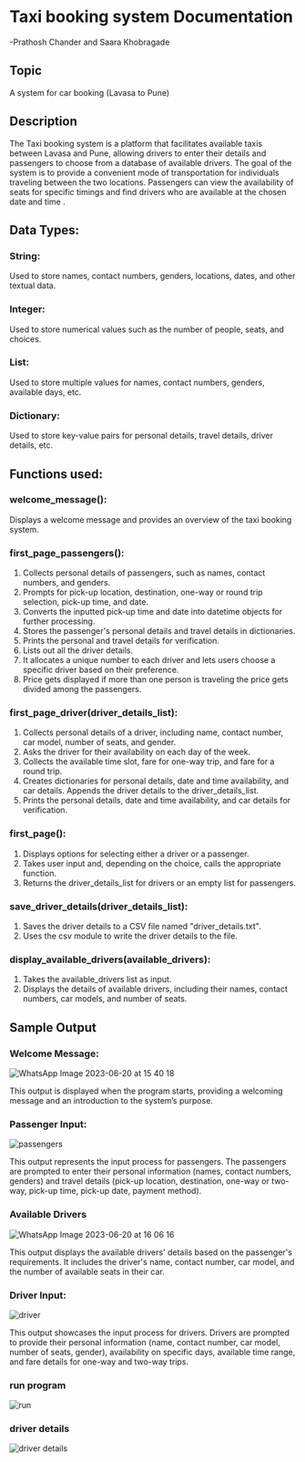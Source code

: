 # Taxi booking system Documentation
  -Prathosh Chander and Saara Khobragade
## Topic 
A system for car booking (Lavasa to Pune)

## Description 
The Taxi booking system is a platform that facilitates available taxis between Lavasa and Pune, allowing drivers to enter their details and passengers to choose from a database of available drivers. The goal of the system is to provide a convenient mode of transportation for individuals traveling between the two locations. Passengers can view the availability of seats for specific timings and find drivers who are available at the chosen date and time .
## Data Types:

### String:
Used to store names, contact numbers, genders, locations, dates, and other textual data.
### Integer: 
Used to store numerical values such as the number of people, seats, and choices.
### List:
Used to store multiple values for names, contact numbers, genders, available days, etc.
### Dictionary: 
Used to store key-value pairs for personal details, travel details, driver details, etc.

## Functions used:

### welcome_message():

Displays a welcome message and provides an overview of the taxi booking system.

### first_page_passengers():

1. Collects personal details of passengers, such as names, contact numbers, and genders.
2. Prompts for pick-up location, destination, one-way or round trip selection, pick-up time, and date.
3. Converts the inputted pick-up time and date into datetime objects for further processing.
4. Stores the passenger's personal details and travel details in dictionaries.
5. Prints the personal and travel details for verification.
6. Lists out all the driver details.
7. It allocates a unique number to each driver and lets users choose a specific driver based on their preference.
8. Price gets displayed if more than one person is traveling the price gets divided among the passengers.



### first_page_driver(driver_details_list):

1. Collects personal details of a driver, including name, contact number, car model, number of seats, and gender.
2. Asks the driver for their availability on each day of the week.
3. Collects the available time slot, fare for one-way trip, and fare for a round trip.
4. Creates dictionaries for personal details, date and time availability, and car details. Appends the driver details to the driver_details_list.
5. Prints the personal details, date and time availability, and car details for verification.




### first_page():

1. Displays options for selecting either a driver or a passenger.
2. Takes user input and, depending on the choice, calls the appropriate function.
3. Returns the driver_details_list for drivers or an empty list for passengers.

### save_driver_details(driver_details_list):

1. Saves the driver details to a CSV file named "driver_details.txt".
2. Uses the csv module to write the driver details to the file.

### display_available_drivers(available_drivers):

1. Takes the available_drivers list as input.
2. Displays the details of available drivers, including their names, contact numbers, car models, and number of seats.

   
## Sample Output
### Welcome Message:

![WhatsApp Image 2023-06-20 at 15 40 18](https://github.com/PrathoshChristite/Carpooling_CIA-1/assets/118895000/f21c84b0-82cc-4030-9f5b-557098192fbe)

This output is displayed when the program starts, providing a welcoming message and an introduction to the system’s  purpose.

### Passenger Input:

![passengers](https://github.com/PrathoshChristite/Carpooling_CIA-1/assets/118895000/84ecaa71-f381-425a-a0ea-40e37bb488a6)

This output represents the input process for passengers. The passengers are prompted to enter their personal information (names, contact numbers, genders) and travel details (pick-up location, destination, one-way or two-way, pick-up time, pick-up date, payment method).

### Available Drivers

![WhatsApp Image 2023-06-20 at 16 06 16](https://github.com/PrathoshChristite/Carpooling_CIA-1/assets/118895000/8ab49ff3-e956-4f8d-bce6-672c4accdcaa)

This output displays the available drivers' details based on the passenger's requirements. It includes the driver's name, contact number, car model, and the number of available seats in their car.

### Driver Input:

![driver](https://github.com/PrathoshChristite/Carpooling_CIA-1/assets/118895000/6e3020e1-deb9-41be-8396-0de357e13d93)


This output showcases the input process for drivers. Drivers are prompted to provide their personal information (name, contact number, car model, number of seats, gender), availability on specific days, available time range, and fare details for one-way and two-way trips.

### run program 

![run](https://github.com/PrathoshChristite/Carpooling_CIA-1/assets/118895000/396fc3fd-ba8e-4ce9-957d-beacfeecdba0)

### driver details

![driver details](https://github.com/PrathoshChristite/Carpooling_CIA-1/assets/118895000/ea83b171-eaeb-44dc-b819-af7263526a69)



